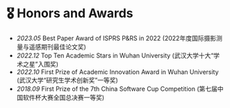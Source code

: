# 🎖 Honors and Awards
- *2023.05* Best Paper Award of ISPRS P&RS in 2022 (2022年度国际摄影测量与遥感期刊最佳论文奖)
- *2022.12* Top Ten Academic Stars in Wuhan University (武汉大学十大“学术之星”入围奖)
- *2022.10* First Prize of Academic Innovation Award in Wuhan University (武汉大学“研究生学术创新奖”一等奖)
- *2018.09* First Prize of the 7th China Software Cup Competition (第七届中国软件杯大赛全国总决赛一等奖)